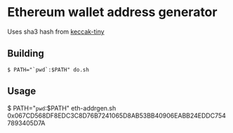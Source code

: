 # Ethereum wallet address generator

Uses sha3 hash from [keccak-tiny](https://github.com/coruus/keccak-tiny)

## Building

    $ PATH="`pwd`:$PATH" do.sh

## Usage
 
   $ PATH="`pwd`:$PATH" eth-addrgen.sh 0x067CD568DF8EDC3C8D76B7241065D8AB53BB40906EABB24EDDC7547893405D7A

